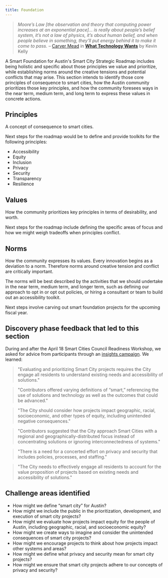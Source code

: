 ```yaml
---
title: Foundation
---
```


> *Moore’s Law \[the observation and theory that computing power increases at an exponential pace\]... is really about people’s belief system, it’s not a law of physics, it’s about human belief, and when people believe in something, they’ll put energy behind it to make it come to pass.*
> – [Carver Mead](https://en.wikipedia.org/wiki/Carver_Mead) in **[What Technology Wants](https://www.librarything.com/work/9897361/summary)** by Kevin Kelly

A Smart Foundation for Austin's Smart City Strategic Roadmap includes being holistic and specific about those principles we value and prioritize, while establishing norms around the creative tensions and potential conflicts that may arise. This section intends to identify those core principles of consequence to smart cities, how the Austin community prioritizes those key principles, and how the community foresees ways in the near term, medium term, and long term to express these values in concrete actions.

## Principles

A concept of consequence to smart cities.

Next steps for the roadmap would be to define and provide toolkits for the following principles:

* Accessibility
* Equity
* Inclusion
* Privacy
* Security
* Transparency
* Resilience

## Values

How the community prioritizes key principles in terms of desirability, and worth.

Next steps for the roadmap include defining the specific areas of focus and how we might weigh tradeoffs when principles conflict.

## Norms

How the community expresses its values. Every innovation begins as a deviation to a norm. Therefore norms around creative tension and conflict are critically important.

The norms will be best described by the activities that we should undertake in the near term, medium term, and longer term, such as defining our approach to opt in or opt out policies, or hiring a consultant or team to build out an accessibility toolkit.

Next steps involve carving out smart foundation projects for the upcoming fiscal year.

## Discovery phase feedback that led to this section

During and after the April 18 Smart Cities Council Readiness Workshop, we asked for advice from participants through an [insights campaign](http://insights.austintexas.gov/Austin/1001/insights). We learned:

> "Evaluating and prioritizing Smart City projects requires the City engage all residents to understand existing needs and accessibility of solutions."

> "Contributors offered varying definitions of “smart,” referencing the use of solutions and technology as well as the outcomes that could be advanced."

> "The City should consider how projects impact geographic, racial, socioeconomic, and other types of equity, including unintended negative consequences."

> "Contributors suggested that the City approach Smart Cities with a regional and geographically-distributed focus instead of concentrating solutions or ignoring interconnectedness of systems."

> "There is a need for a concerted effort on privacy and security that includes policies, processes, and staffing."

> "The City needs to effectively engage all residents to account for the value proposition of projects based on existing needs and accessibility of solutions."

## Challenge areas identified

* How might we define “smart city” for Austin?
* How might we include the public in the prioritization, development, and execution of smart city projects?
* How might we evaluate how projects impact equity for the people of Austin, including geographic, racial, and socioeconomic equity?
* How might we create ways to imagine and consider the unintended consequences of smart city projects?
* How might we encourage projects to think about how projects impact other systems and areas?
* How might we define what privacy and security mean for smart city projects?
* How might we ensure that smart city projects adhere to our concepts of privacy and security?
